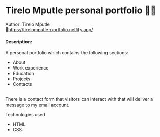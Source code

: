
# Tirelo Mputle personal portfolio 🙋‍♀️
Author: Tirelo Mputle <br>
🔗https://tirelomputle-portfolio.netlify.app/

#### Description:
A personal portfolio which contains the following sections: <br>
* About
* Work experience
* Education
* Projects
* Contacts 
<br>
There is a contact form that visitors can interact with that will deliver a message to my email account.

Technologies used <br>
* HTML
* CSS.



